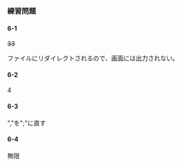 ### 練習問題
#### 6-1
~~33~~

ファイルにリダイレクトされるので、画面には出力されない。
#### 6-2
4
#### 6-3
","を";"に直す
#### 6-4
無限
#### 